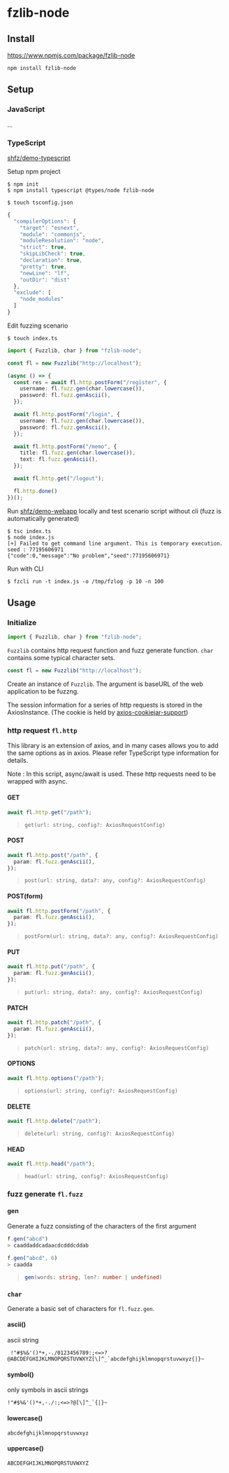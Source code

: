 # fzlib-node

## Install

<https://www.npmjs.com/package/fzlib-node>

```
npm install fzlib-node
```

## Setup

### JavaScript

...

### TypeScript

[shfz/demo-typescript](https://github.com/shfz/demo-typescript)

Setup npm project

```
$ npm init
$ npm install typescript @types/node fzlib-node
```

```
$ touch tsconfig.json
```
```ts
{
  "compilerOptions": {
    "target": "esnext",
    "module": "commonjs",
    "moduleResolution": "node",
    "strict": true,
    "skipLibCheck": true,
    "declaration": true,
    "pretty": true,
    "newLine": "lf",
    "outDir": "dist"
  },
  "exclude": [
    "node_modules"
  ]
}
```

Edit fuzzing scenario

```
$ touch index.ts
```
```ts
import { Fuzzlib, char } from "fzlib-node";

const fl = new Fuzzlib("http://localhost");

(async () => {
  const res = await fl.http.postForm("/register", {
    username: fl.fuzz.gen(char.lowercase()),
    password: fl.fuzz.genAscii(),
  });

  await fl.http.postForm("/login", {
    username: fl.fuzz.gen(char.lowercase()),
    password: fl.fuzz.genAscii(),
  });

  await fl.http.postForm("/memo", {
    title: fl.fuzz.gen(char.lowercase()),
    text: fl.fuzz.genAscii(),
  });

  await fl.http.get("/logout");

  fl.http.done()
})();
```

Run [shfz/demo-webapp](https://github.com/shfz/demo-webapp) locally and test scenario script without cli (fuzz is automatically generated)

```
$ tsc index.ts
$ node index.js
[+] Failed to get command line argument. This is temporary execution. seed : 77195606971
{"code":0,"message":"No problem","seed":77195606971}
```

Run with CLI

```
$ fzcli run -t index.js -o /tmp/fzlog -p 10 -n 100
```

## Usage

### Initialize

```ts
import { Fuzzlib, char } from "fzlib-node";
```

`Fuzzlib` contains http request function and fuzz generate function. `char` contains some typical character sets.

```ts
const fl = new Fuzzlib("http://localhost");
```

Create an instance of `Fuzzlib`. The argument is baseURL of the web application to be fuzzng.

The session information for a series of http requests is stored in the AxiosInstance. (The cookie is held by [axios-cookiejar-support](https://www.npmjs.com/package/axios-cookiejar-support))

### http request `fl.http`

This library is an extension of axios, and in many cases allows you to add the same options as in axios. Please refer TypeScript type information for details.

Note : In this script, async/await is used. These http requests need to be wrapped with async.

#### GET

```ts
await fl.http.get("/path");
```

> `get(url: string, config?: AxiosRequestConfig)`

#### POST

```ts
await fl.http.post("/path", {
  param: fl.fuzz.genAscii(),
});
```

> `post(url: string, data?: any, config?: AxiosRequestConfig)`

#### POST(form)

```ts
await fl.http.postForm("/path", {
  param: fl.fuzz.genAscii(),
});
```

> `postForm(url: string, data?: any, config?: AxiosRequestConfig)`

#### PUT

```ts
await fl.http.put("/path", {
  param: fl.fuzz.genAscii(),
});
```

> `put(url: string, data?: any, config?: AxiosRequestConfig)`

#### PATCH

```ts
await fl.http.patch("/path", {
  param: fl.fuzz.genAscii(),
});
```

> `patch(url: string, data?: any, config?: AxiosRequestConfig)`

#### OPTIONS

```ts
await fl.http.options("/path");
```

> `options(url: string, config?: AxiosRequestConfig)`

#### DELETE

```ts
await fl.http.delete("/path");
```

> `delete(url: string, config?: AxiosRequestConfig)`

#### HEAD

```ts
await fl.http.head("/path");
```

> `head(url: string, config?: AxiosRequestConfig)`

### fuzz generate `fl.fuzz`

#### gen

Generate a fuzz consisting of the characters of the first argument

```ts
f.gen("abcd")
> caaddaddcadaacdcdddcddab
```

```ts
f.gen("abcd", 6)
> caadda
```

> ```ts
> gen(words: string, len?: number | undefined)
> ```

### `char`

Generate a basic set of characters for `fl.fuzz.gen`.

#### ascii()

ascii string

```
 !"#$%&'()*+,-./0123456789:;<=>?@ABCDEFGHIJKLMNOPQRSTUVWXYZ[\]^_`abcdefghijklmnopqrstuvwxyz{|}~
```

#### symbol()

only symbols in ascii strings

```
!"#$%&'()*+,-./:;<=>?@[\]^_`{|}~
```

#### lowercase()

```
abcdefghijklmnopqrstuvwxyz
```

#### uppercase()

```
ABCDEFGHIJKLMNOPQRSTUVWXYZ
```
